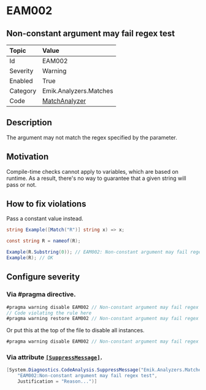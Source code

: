 # EAM002

## Non-constant argument may fail regex test

| Topic    | Value                                                                                               |
|:---------|:----------------------------------------------------------------------------------------------------|
| Id       | EAM002                                                                                              |
| Severity | Warning                                                                                             |
| Enabled  | True                                                                                                |
| Category | Emik.Analyzers.Matches                                                                              |
| Code     | [MatchAnalyzer](https://github.com/Emik03/Emik.Analyzers.Matches/blob/main/Source/MatchAnalyzer.cs) |

## Description

The argument may not match the regex specified by the parameter.

## Motivation

Compile-time checks cannot apply to variables, which are based on runtime. As a result, there's no way to guarantee that a given string will pass or not.

## How to fix violations

Pass a constant value instead.

```csharp
string Example([Match("R")] string x) => x;

const string R = nameof(R);

Example(R.Substring(0)); // EAM002: Non-constant argument may fail regex test
Example(R); // OK
```

## Configure severity

### Via #pragma directive.

```csharp
#pragma warning disable EAM002 // Non-constant argument may fail regex test
// Code violating the rule here
#pragma warning restore EAM002 // Non-constant argument may fail regex test
```

Or put this at the top of the file to disable all instances.

```csharp
#pragma warning disable EAM002 // Non-constant argument may fail regex test
```

### Via attribute [`[SuppressMessage]`](https://learn.microsoft.com/en-us/dotnet/api/system.diagnostics.codeanalysis.suppressmessageattribute?view=net-7.0).

```csharp
[System.Diagnostics.CodeAnalysis.SuppressMessage("Emik.Analyzers.Matches", 
    "EAM002:Non-constant argument may fail regex test", 
    Justification = "Reason...")]
```
